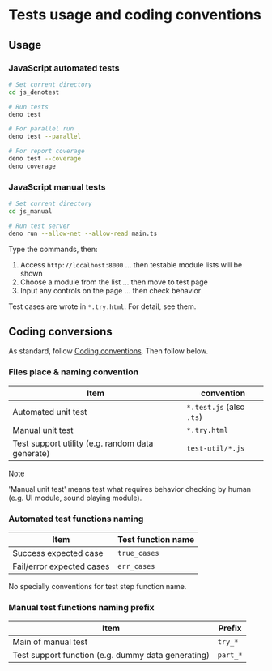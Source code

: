 # Tests usage and coding conventions

## Usage

### JavaScript automated tests

```sh
# Set current directory
cd js_denotest

# Run tests
deno test

# For parallel run
deno test --parallel

# For report coverage
deno test --coverage
deno coverage
```

### JavaScript manual tests

```sh
# Set current directory
cd js_manual

# Run test server
deno run --allow-net --allow-read main.ts
```

Type the commands, then:

1. Access `http://localhost:8000` ... then testable module lists will be shown
2. Choose a module from the list ... then move to test page
3. Input any controls on the page ... then check behavior

Test cases are wrote in `*.try.html`. For detail, see them.

## Coding conversions

As standard, follow [Coding conventions](../../CONTRIBUTING.md#coding-conventions). Then follow below.

### Files place & naming convention

| Item                                             | convention               |
| ------------------------------------------------ | ------------------------ |
| Automated unit test                              | `*.test.js` (also `.ts`) |
| Manual unit test                                 | `*.try.html`             |
| Test support utility (e.g. random data generate) | `test-util/*.js`         |

> [!NOTE]
>
> 'Manual unit test' means test what requires behavior checking by human (e.g. UI module, sound playing module).

### Automated test functions naming

| Item                      | Test function name |
| ------------------------- | ------------------ |
| Success expected case     | `true_cases`       |
| Fail/error expected cases | `err_cases`        |

No specially conventions for test step function name.

### Manual test functions naming prefix

| Item                                               | Prefix   |
| -------------------------------------------------- | -------- |
| Main of manual test                                | `try_*`  |
| Test support function (e.g. dummy data generating) | `part_*` |
